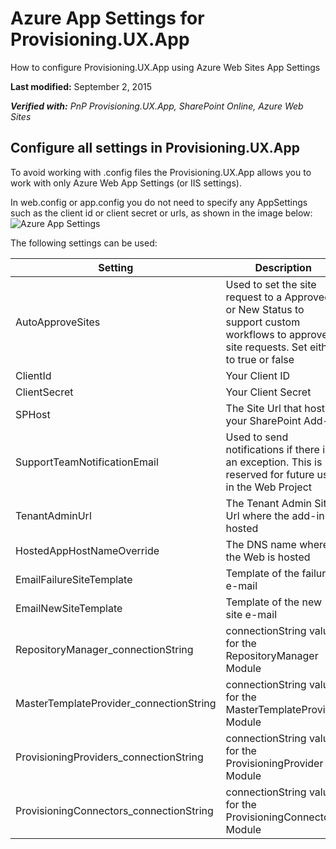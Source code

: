 # Azure App Settings for Provisioning.UX.App
How to configure Provisioning.UX.App using Azure Web Sites App Settings

 **Last modified:** September 2, 2015

 _**Verified with:** PnP Provisioning.UX.App, SharePoint Online, Azure Web Sites_

 
## Configure all settings in Provisioning.UX.App
To avoid working with .config files the Provisioning.UX.App allows you to work with only Azure Web App Settings (or IIS settings). 

In web.config or app.config you do not need to specify any AppSettings such as the client id or client secret or urls, as shown in the image below:
![Azure App Settings](http://i.imgur.com/uRwPFWC.png)

The following settings can be used:

 Setting | Description
-------------------|----------
AutoApproveSites | Used to set the site request to a Approved or New Status to support custom workflows to approve site requests. Set either to true or false
ClientId | Your Client ID 
ClientSecret | Your Client Secret
SPHost | The Site Url that hosts your SharePoint Add-in
SupportTeamNotificationEmail | Used to send notifications if there is an exception. This is reserved for future use in the Web Project
TenantAdminUrl | The Tenant Admin Site Url where the add-in is hosted
HostedAppHostNameOverride | The DNS name where the Web is hosted
EmailFailureSiteTemplate | Template of the failure e-mail
EmailNewSiteTemplate | Template of the new site e-mail
RepositoryManager_connectionString | connectionString value for the RepositoryManager Module
MasterTemplateProvider_connectionString | connectionString value for the MasterTemplateProvider Module
ProvisioningProviders_connectionString | connectionString value for the ProvisioningProvider Module
ProvisioningConnectors_connectionString | connectionString value for the ProvisioningConnector Module